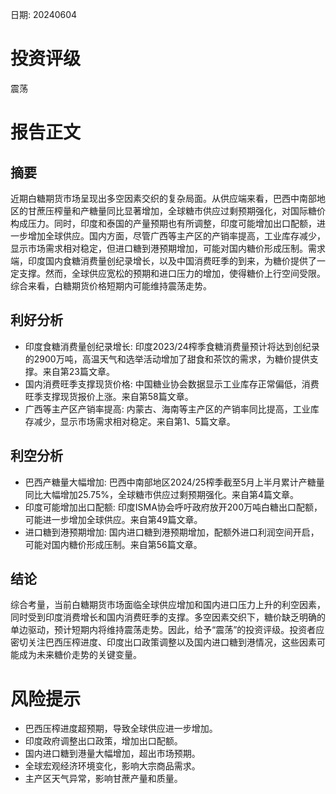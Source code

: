 
日期: 20240604

# 投资评级

震荡

# 报告正文

## 摘要

近期白糖期货市场呈现出多空因素交织的复杂局面。从供应端来看，巴西中南部地区的甘蔗压榨量和产糖量同比显著增加，全球糖市供应过剩预期强化，对国际糖价构成压力。同时，印度和泰国的产量预期也有所调整，印度可能增加出口配额，进一步增加全球供应。国内方面，尽管广西等主产区的产销率提高，工业库存减少，显示市场需求相对稳定，但进口糖到港预期增加，可能对国内糖价形成压制。需求端，印度国内食糖消费量创纪录增长，以及中国消费旺季的到来，为糖价提供了一定支撑。然而，全球供应宽松的预期和进口压力的增加，使得糖价上行空间受限。综合来看，白糖期货价格短期内可能维持震荡走势。

## 利好分析

* 印度食糖消费量创纪录增长: 印度2023/24榨季食糖消费量预计将达到创纪录的2900万吨，高温天气和选举活动增加了甜食和茶饮的需求，为糖价提供支撑。来自第23篇文章。
* 国内消费旺季支撑现货价格: 中国糖业协会数据显示工业库存正常偏低，消费旺季支撑现货报价上涨。来自第58篇文章。
* 广西等主产区产销率提高: 内蒙古、海南等主产区的产销率同比提高，工业库存减少，显示市场需求相对稳定。来自第1、5篇文章。

## 利空分析

* 巴西产糖量大幅增加: 巴西中南部地区2024/25榨季截至5月上半月累计产糖量同比大幅增加25.75%，全球糖市供应过剩预期强化。来自第4篇文章。
* 印度可能增加出口配额: 印度ISMA协会呼吁政府放开200万吨白糖出口配额，可能进一步增加全球供应。来自第49篇文章。
* 进口糖到港预期增加: 国内进口糖到港预期增加，配额外进口利润空间开启，可能对国内糖价形成压制。来自第56篇文章。

## 结论

综合考量，当前白糖期货市场面临全球供应增加和国内进口压力上升的利空因素，同时受到印度消费增长和国内消费旺季的支撑。多空因素交织下，糖价缺乏明确的单边驱动，预计短期内将维持震荡走势。因此，给予“震荡”的投资评级。投资者应密切关注巴西压榨进度、印度出口政策调整以及国内进口糖到港情况，这些因素可能成为未来糖价走势的关键变量。

# 风险提示

* 巴西压榨进度超预期，导致全球供应进一步增加。
* 印度政府调整出口政策，增加出口配额。
* 国内进口糖到港量大幅增加，超出市场预期。
* 全球宏观经济环境变化，影响大宗商品需求。
* 主产区天气异常，影响甘蔗产量和质量。
